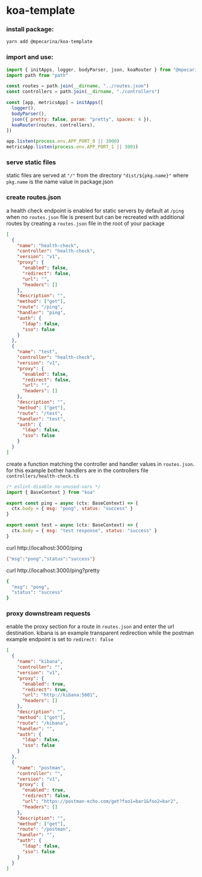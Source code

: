 # koa-template

### install package:

```sh
yarn add @mpecarina/koa-template
```

### import and use:

```js
import { initApps, logger, bodyParser, json, koaRouter } from "@mpecarina/koa-template"
import path from "path"

const routes = path.join(__dirname, "../routes.json")
const controllers = path.join(__dirname, "./controllers")

const [app, metricsApp] = initApps([
  logger(),
  bodyParser(),
  json({ pretty: false, param: "pretty", spaces: 4 }),
  koaRouter(routes, controllers),
])

app.listen(process.env.APP_PORT_0 || 3000)
metricsApp.listen(process.env.APP_PORT_1 || 3001)
```

### serve static files

static files are served at `"/"` from the directory `"dist/${pkg.name}"` where `pkg.name` is the name value in package.json

### create routes.json

a health check endpoint is enabled for static servers by default at `/ping` when no `routes.json` file is present but can be recreated with additional routes by creating a `routes.json` file in the root of your package

```json
[
  {
    "name": "health-check",
    "controller": "health-check",
    "version": "v1",
    "proxy": {
      "enabled": false,
      "redirect": false,
      "url": "",
      "headers": []
    },
    "description": "",
    "method": ["get"],
    "route": "/ping",
    "handler": "ping",
    "auth": {
      "ldap": false,
      "sso": false
    }
  },
  {
    "name": "test",
    "controller": "health-check",
    "version": "v1",
    "proxy": {
      "enabled": false,
      "redirect": false,
      "url": "",
      "headers": []
    },
    "description": "",
    "method": ["get"],
    "route": "/test",
    "handler": "test",
    "auth": {
      "ldap": false,
      "sso": false
    }
  }
]
```

create a function matching the controller and handler values in `routes.json`. for this example bother handlers are in the controllers file `controllers/health-check.ts`

```js
/* eslint-disable no-unused-vars */
import { BaseContext } from "koa"

export const ping = async (ctx: BaseContext) => {
  ctx.body = { msg: "pong", status: "success" }
}

export const test = async (ctx: BaseContext) => {
  ctx.body = { msg: "test response", status: "success" }
}
```

curl http://localhost:3000/ping

```sh
{"msg":"pong","status":"success"}
```

curl http://localhost:3000/ping?pretty

```sh
{
  "msg": "pong",
  "status": "success"
}
```

### proxy downstream requests

enable the proxy section for a route in `routes.json` and enter the url destination. kibana is an example transparent redirection while the postman example endpoint is set to `redirect: false`

```json
[
  {
    "name": "kibana",
    "controller": "",
    "version": "v1",
    "proxy": {
      "enabled": true,
      "redirect": true,
      "url": "http://kibana:5601",
      "headers": []
    },
    "description": "",
    "method": ["get"],
    "route": "/kibana",
    "handler": "",
    "auth": {
      "ldap": false,
      "sso": false
    }
  },
  {
    "name": "postman",
    "controller": "",
    "version": "v1",
    "proxy": {
      "enabled": true,
      "redirect": false,
      "url": "https://postman-echo.com/get?foo1=bar1&foo2=bar2",
      "headers": []
    },
    "description": "",
    "method": ["get"],
    "route": "/postman",
    "handler": "",
    "auth": {
      "ldap": false,
      "sso": false
    }
  }
]
```
